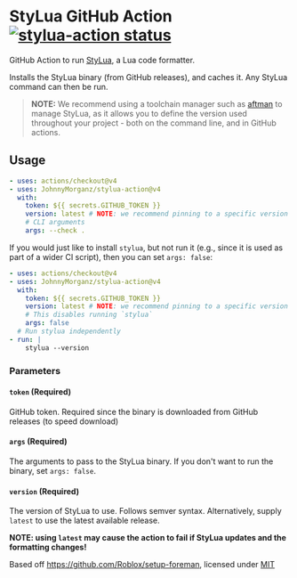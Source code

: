 # StyLua GitHub Action <a href="https://github.com/JohnnyMorganz/stylua-action/actions"><img alt="stylua-action status" src="https://github.com/JohnnyMorganz/stylua-action/workflows/build-test/badge.svg"></a>

GitHub Action to run [StyLua](https://github.com/JohnnyMorganz/StyLua), a Lua code formatter.

Installs the StyLua binary (from GitHub releases), and caches it. Any StyLua command can then be run.

> **NOTE:** We recommend using a toolchain manager such as [aftman](https://github.com/LPGhatguy/aftman) to manage StyLua, as it allows you to define the version used throughout your project - both on the command line, and in GitHub actions.

## Usage

```yaml
- uses: actions/checkout@v4
- uses: JohnnyMorganz/stylua-action@v4
  with:
    token: ${{ secrets.GITHUB_TOKEN }}
    version: latest # NOTE: we recommend pinning to a specific version in case of formatting changes
    # CLI arguments
    args: --check .
```

If you would just like to install `stylua`, but not run it (e.g., since it is used as part of a wider CI script), then
you can set `args: false`:

```yaml
- uses: actions/checkout@v4
- uses: JohnnyMorganz/stylua-action@v4
  with:
    token: ${{ secrets.GITHUB_TOKEN }}
    version: latest # NOTE: we recommend pinning to a specific version in case of formatting changes
    # This disables running `stylua`
    args: false
  # Run stylua independently
- run: |
    stylua --version
```

### Parameters

#### `token` (Required)

GitHub token. Required since the binary is downloaded from GitHub releases (to speed download)

#### `args` (Required)

The arguments to pass to the StyLua binary. If you don't want to run the binary, set `args: false`.

#### `version` (Required)

The version of StyLua to use. Follows semver syntax.
Alternatively, supply `latest` to use the latest available release.

**NOTE: using `latest` may cause the action to fail if StyLua updates and the formatting changes!**

Based off https://github.com/Roblox/setup-foreman, licensed under [MIT](https://github.com/Roblox/setup-foreman/blob/master/LICENSE.txt)
